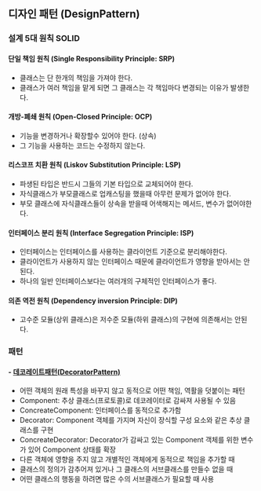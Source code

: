 ## 디자인 패턴 (DesignPattern)

### 설계 5대 원칙 SOLID

#### 단일 책임 원칙 (Single Responsibility Principle: SRP)
- 클래스는 단 한개의 책임을 가져야 한다.
- 클래스가 여러 책임을 맡게 되면 그 클래스는 각 책임마다 변경되는 이유가 발생한다.

#### 개방-폐쇄 원칙 (Open-Closed Principle: OCP)
- 기능을 변경하거나 확장할수 있어야 한다. (상속)
- 그 기능을 사용하는 코드는 수정하지 않는다.

#### 리스코프 치환 원칙 (Liskov Substitution Principle: LSP)
- 파생된 타입은 반드시 그들의 기본 타입으로 교체되어야 한다.
- 자식클래스가 부모클래스로 업캐스팅을 했을때 아무런 문제가 없어야 한다.
- 부모 클래스에 자식클래스들이 상속을 받을때 어색해지는 메서드, 변수가 없어야한다.

#### 인터페이스 분리 원칙 (Interface Segregation Principle: ISP)
- 인터페이스는 인터페이스를 사용하는 클라이언트 기준으로 분리해야한다.
- 클라이언트가 사용하지 않는 인터페이스 때문에 클라이언트가 영향을 받아서는 안된다.
- 하나의 일반 인터페이스보다는 여러개의 구체적인 인터페이스가 좋다.

#### 의존 역전 원칙 (Dependency inversion Principle: DIP)
- 고수준 모듈(상위 클래스)은 저수준 모듈(하위 클래스)의 구현에 의존해서는 안된다.


### 패턴

#### - [데코레이트패턴(DecoratorPattern)](./DecoratorPattern.md "DecoratorPattern")
- 어떤 객체의 원래 특성을 바꾸지 않고 동적으로 어떤 책임, 역활을 덧붙이는 패턴
- Component: 추상 클래스(프로토콜)로 데코레이터로 감싸져 사용될 수 있음
- ConcreateComponent: 인터페이스를 동적으로 추가함
- Decorator: Component 객체를 가지며 자신이 장식할 구성 요소와 같은 추상 클래스를 구현
- ConcreateDecorator: Decorator가 감싸고 있는 Component 객체를 위한 변수가 있어 Component 상태를 확장
- 다른 객체에 영향을 주지 않고 개별적인 객체에게 동적으로 책임을 추가할 때
- 클래스의 정의가 감추어져 있거나 그 클래스의 서브클래스를 만들수 없을 때
- 어떤 클래스의 행동을 하려면 많은 수의 서브클래스가 필요할 때 사용
